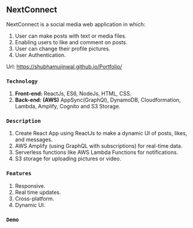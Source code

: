 ## NextConnect
NextConnect is a social media web application in which:
1. User can make posts with text or media files.
2. Enabling users to like and comment on posts.
3. User can change their profile pictures.
4. User Authentication.

Url: https://shubhamujinwal.github.io/Portfolio/

### `Technology`
1. **Front-end:** ReactJs, ES6, NodeJs, HTML, CSS.
2. **Back-end: (AWS)** AppSync(GraphQl), DynamoDB, Cloudformation, Lambda, Amplify, Cognito and S3 Storage.

### `Description`
1. Create React App using ReactJs to make a dynamic UI of posts, likes, and messages.
2. AWS Amplify (using GraphQL with subscriptions) for real-time data.
3. Serverless functions like AWS Lambda Functions for notifications.
4. S3 storage for uploading pictures or video.

### `Features`
1. Responsive.
2. Real time updates.
3. Cross-platform.
4. Dynamic UI.

### `Demo`
